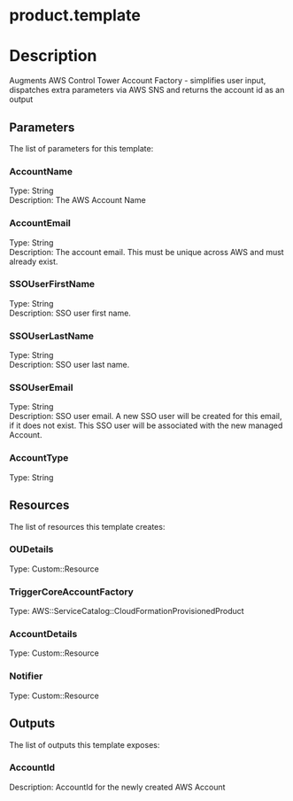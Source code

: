 # product.template
# Description
Augments AWS Control Tower Account Factory - simplifies user input, dispatches extra parameters via AWS SNS and
returns the account id as an output


## Parameters
The list of parameters for this template:

### AccountName 
Type: String  
Description: The AWS Account Name 
### AccountEmail 
Type: String  
Description: The account email. This must be unique across AWS and must already exist. 
### SSOUserFirstName 
Type: String  
Description: SSO user first name. 
### SSOUserLastName 
Type: String  
Description: SSO user last name. 
### SSOUserEmail 
Type: String  
Description: SSO user email. A new SSO user will be created for this email, if it does not exist. This SSO user will be associated with the new managed Account. 
### AccountType 
Type: String   

## Resources
The list of resources this template creates:

### OUDetails 
Type: Custom::Resource  
### TriggerCoreAccountFactory 
Type: AWS::ServiceCatalog::CloudFormationProvisionedProduct  
### AccountDetails 
Type: Custom::Resource  
### Notifier 
Type: Custom::Resource  

## Outputs
The list of outputs this template exposes:

### AccountId 
Description: AccountId for the newly created AWS Account

